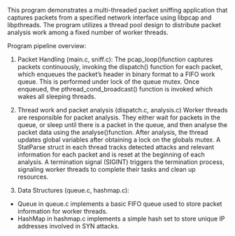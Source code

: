 This program demonstrates a multi-threaded packet sniffing application that captures packets from a specified network interface using libpcap and libpthreads. The program utilizes a thread pool design to distribute packet analysis work among a fixed number of worker threads.

Program pipeline overview:
1. Packet Handling (main.c, sniff.c):
The pcap_loop()function captures packets continuously, invoking the
dispatch() function for each packet, which enqueues the packet’s header in binary format to a FIFO work queue. This is performed under lock of the queue mutex. Once enqueued, the pthread_cond_broadcast() function is invoked
which wakes all sleeping threads.

2. Thread work and packet analysis (dispatch.c, analysis.c)
Worker threads are responsible for packet analysis. They either wait for packets in the queue, or sleep until there is a packet in the queue, and then analyse the packet data using the analyse()function. After analysis, the thread updates global variables after obtaining a lock on the globals mutex.
A StatParse struct in each thread tracks detected attacks and relevant information for each packet and is reset at the beginning of each analysis.
A termination signal (SIGINT) triggers the termination process, signaling worker threads to complete their tasks and clean up resources.
  
3. Data Structures (queue.c, hashmap.c):
* Queue in queue.c implements a basic FIFO queue used to store packet
information for worker threads.
* HashMap in hashmap.c implements a simple hash set to store unique IP
addresses involved in SYN attacks.
